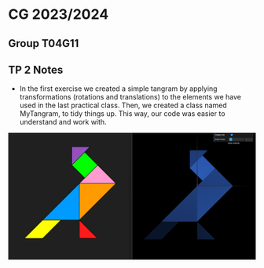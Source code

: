 # CG 2023/2024

## Group T04G11

## TP 2 Notes

- In the first exercise we created a simple tangram by applying transformations (rotations and translations) to the elements we have used in the last practical class. Then, we created a class named MyTangram, to tidy things up. This way, our code was easier to understand and work with. 

![Screenshot 1](tp2/screenshots/cg-t04g11-tp2-1.png) 


